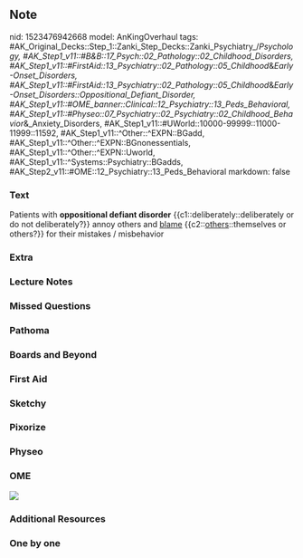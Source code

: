 ## Note
nid: 1523476942668
model: AnKingOverhaul
tags: #AK_Original_Decks::Step_1::Zanki_Step_Decks::Zanki_Psychiatry_/_Psychology, #AK_Step1_v11::#B&B::17_Psych::02_Pathology::02_Childhood_Disorders, #AK_Step1_v11::#FirstAid::13_Psychiatry::02_Pathology::05_Childhood_&_Early-Onset_Disorders, #AK_Step1_v11::#FirstAid::13_Psychiatry::02_Pathology::05_Childhood_&_Early-Onset_Disorders::Oppositional_Defiant_Disorder, #AK_Step1_v11::#OME_banner::Clinical::12_Psychiatry::13_Peds_Behavioral, #AK_Step1_v11::#Physeo::07_Psychiatry::02_Psychiatry::02_Childhood_Behavior_&_Anxiety_Disorders, #AK_Step1_v11::#UWorld::10000-99999::11000-11999::11592, #AK_Step1_v11::^Other::^EXPN::BGadd, #AK_Step1_v11::^Other::^EXPN::BGnonessentials, #AK_Step1_v11::^Other::^EXPN::Uworld, #AK_Step1_v11::^Systems::Psychiatry::BGadds, #AK_Step2_v11::#OME::12_Psychiatry::13_Peds_Behavioral
markdown: false

### Text
Patients with <b>oppositional defiant disorder</b>
{{c1::deliberately::deliberately or do not deliberately?}} annoy
others and <u>blame</u> {{c2::<u>others</u>::themselves or
others?}} for their mistakes / misbehavior

### Extra


### Lecture Notes


### Missed Questions


### Pathoma


### Boards and Beyond


### First Aid


### Sketchy


### Pixorize


### Physeo


### OME
<div class="ome-widget">
  <a href=
  "https://onlinemeded.org/spa/psychiatry/peds-behavioral/acquire?ref=anki">
  <img src="_OME_AnkiFlashcards_Lesson_3.png"></a>
</div>

### Additional Resources


### One by one

